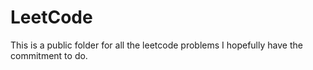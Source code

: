 # LeetCode

This is a public folder for all the leetcode problems I hopefully have the commitment to do. 
